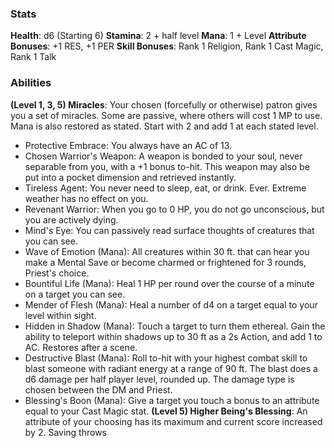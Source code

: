 ### Stats
**Health**: d6 (Starting 6)
**Stamina**: 2 + half level
**Mana**: 1 + Level
**Attribute Bonuses**: +1 RES, +1 PER
**Skill Bonuses**: Rank 1 Religion, Rank 1 Cast Magic, Rank 1 Talk

### Abilities
**(Level 1, 3, 5) Miracles**: Your chosen (forcefully or otherwise) patron gives you a set of miracles. Some are passive, where others will cost 1 MP to use. Mana is also restored as stated. Start with 2 and add 1 at each stated level.
- Protective Embrace: You always have an AC of 13.
- Chosen Warrior's Weapon: A weapon is bonded to your soul, never separable from you, with a +1 bonus to-hit. This weapon may also be put into a pocket dimension and retrieved instantly.
- Tireless Agent: You never need to sleep, eat, or drink. Ever. Extreme weather has no effect on you.
- Revenant Warrior: When you go to 0 HP, you do not go unconscious, but you are actively dying.
- Mind's Eye: You can passively read surface thoughts of creatures that you can see.
- Wave of Emotion (Mana): All creatures within 30 ft. that can hear you make a Mental Save or become charmed or frightened for 3 rounds, Priest's choice.
- Bountiful Life (Mana): Heal 1 HP per round over the course of a minute on a target you can see.
- Mender of Flesh (Mana): Heal a number of d4 on a target equal to your level within sight. 
- Hidden in Shadow (Mana): Touch a target to turn them ethereal. Gain the ability to teleport within shadows up to 30 ft as a 2s Action, and add 1 to AC. Restores after a scene.
- Destructive Blast (Mana): Roll to-hit with your highest combat skill to blast someone with radiant energy at a range of 90 ft. The blast does a d6 damage per half player level, rounded up. The damage type is chosen between the DM and Priest.
- Blessing's Boon (Mana): Give a target you touch a bonus to an attribute equal to your Cast Magic stat.
**(Level 5) Higher Being's Blessing**: An attribute of your choosing has its maximum and current score increased by 2. Saving throws 
